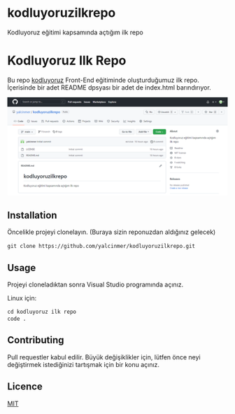 # kodluyoruzilkrepo
Kodluyoruz eğitimi kapsamında açtığım ilk repo

# Kodluyoruz Ilk Repo
Bu repo [kodluyoruz](https://kodluyoruz.org/tr/kodluyoruz/) Front-End eğitiminde oluşturduğumuz ilk repo. İçerisinde bir adet README dpsyası bir adet de index.html barındırıyor.

![proje_resmi](proje_resmi.png)

## Installation
Öncelikle projeyi clonelayın. (Buraya sizin reponuzdan aldığınız gelecek)

`git clone https://github.com/yalcinmer/kodluyoruzilkrepo.git`

## Usage
Projeyi cloneladıktan sonra Visual Studio programında açınız.

Linux için:
```
cd kodluyoruz ilk repo
code .
```
## Contributing
Pull requestler kabul edilir. Büyük değişiklikler için, lütfen önce neyi değiştirmek istediğinizi tartışmak için bir konu açınız.

## Licence
[MIT](https://choosealicense.com/licenses/mit/)
